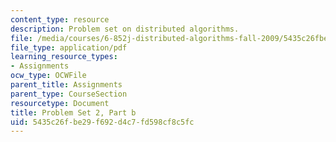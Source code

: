 ```yaml
---
content_type: resource
description: Problem set on distributed algorithms.
file: /media/courses/6-852j-distributed-algorithms-fall-2009/5435c26fbe29f692d4c7fd598cf8c5fc_MIT6_852JF09_pset2b.pdf
file_type: application/pdf
learning_resource_types:
- Assignments
ocw_type: OCWFile
parent_title: Assignments
parent_type: CourseSection
resourcetype: Document
title: Problem Set 2, Part b
uid: 5435c26f-be29-f692-d4c7-fd598cf8c5fc
---
```

